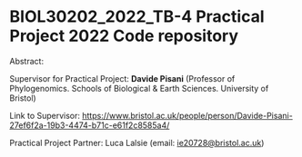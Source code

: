 # BIOL30202_2022_TB-4 Practical Project 2022 Code repository 

Abstract: 

Supervisor for Practical Project: ‪**Davide Pisani** (Professor of Phylogenomics. Schools of Biological & Earth Sciences. University of Bristol)

Link to Supervisor: https://www.bristol.ac.uk/people/person/Davide-Pisani-27ef6f2a-19b3-4474-b71c-e61f2c8585a4/

Practical Project Partner: Luca Lalsie (email: ie20728@bristol.ac.uk) 
